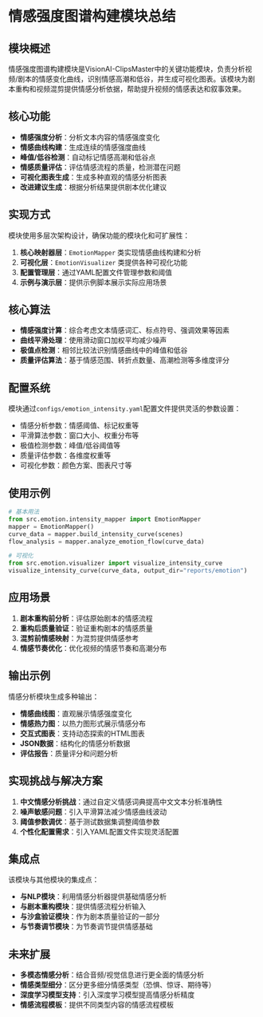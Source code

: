 # 情感强度图谱构建模块总结

## 模块概述

情感强度图谱构建模块是VisionAI-ClipsMaster中的关键功能模块，负责分析视频/剧本的情感变化曲线，识别情感高潮和低谷，并生成可视化图表。该模块为剧本重构和视频混剪提供情感分析依据，帮助提升视频的情感表达和叙事效果。

## 核心功能

- **情感强度分析**：分析文本内容的情感强度变化
- **情感曲线构建**：生成连续的情感强度曲线
- **峰值/低谷检测**：自动标记情感高潮和低谷点
- **情感质量评估**：评估情感流程的质量，检测潜在问题
- **可视化图表生成**：生成多种直观的情感分析图表
- **改进建议生成**：根据分析结果提供剧本优化建议

## 实现方式

模块使用多层次架构设计，确保功能的模块化和可扩展性：

1. **核心映射器层**：`EmotionMapper` 类实现情感曲线构建和分析
2. **可视化层**：`EmotionVisualizer` 类提供各种可视化功能
3. **配置管理层**：通过YAML配置文件管理参数和阈值
4. **示例与演示层**：提供示例脚本展示实际应用场景

## 核心算法

- **情感强度计算**：综合考虑文本情感词汇、标点符号、强调效果等因素
- **曲线平滑处理**：使用滑动窗口加权平均减少噪声
- **极值点检测**：相邻比较法识别情感曲线中的峰值和低谷
- **质量评估算法**：基于情感范围、转折点数量、高潮检测等多维度评分

## 配置系统

模块通过`configs/emotion_intensity.yaml`配置文件提供灵活的参数设置：

- 情感分析参数：情感阈值、标记权重等
- 平滑算法参数：窗口大小、权重分布等
- 极值检测参数：峰值/低谷阈值等
- 质量评估参数：各维度权重等
- 可视化参数：颜色方案、图表尺寸等

## 使用示例

```python
# 基本用法
from src.emotion.intensity_mapper import EmotionMapper
mapper = EmotionMapper()
curve_data = mapper.build_intensity_curve(scenes)
flow_analysis = mapper.analyze_emotion_flow(curve_data)

# 可视化
from src.emotion.visualizer import visualize_intensity_curve
visualize_intensity_curve(curve_data, output_dir="reports/emotion")
```

## 应用场景

1. **剧本重构前分析**：评估原始剧本的情感流程
2. **重构后质量验证**：验证重构剧本的情感质量
3. **混剪前情感映射**：为混剪提供情感参考
4. **情感节奏优化**：优化视频的情感节奏和高潮分布

## 输出示例

情感分析模块生成多种输出：

- **情感曲线图**：直观展示情感强度变化
- **情感热力图**：以热力图形式展示情感分布
- **交互式图表**：支持动态探索的HTML图表
- **JSON数据**：结构化的情感分析数据
- **评估报告**：质量评分和问题分析

## 实现挑战与解决方案

1. **中文情感分析挑战**：通过自定义情感词典提高中文文本分析准确性
2. **噪声敏感问题**：引入平滑算法减少情感曲线波动
3. **阈值参数调优**：基于测试数据集调整阈值参数
4. **个性化配置需求**：引入YAML配置文件实现灵活配置

## 集成点

该模块与其他模块的集成点：

- **与NLP模块**：利用情感分析器提供基础情感分析
- **与剧本重构模块**：提供情感流程分析输入
- **与沙盒验证模块**：作为剧本质量验证的一部分
- **与节奏调节模块**：为节奏调节提供情感基础

## 未来扩展

- **多模态情感分析**：结合音频/视觉信息进行更全面的情感分析
- **情感类型细分**：区分更多细分情感类型（恐惧、惊讶、期待等）
- **深度学习模型支持**：引入深度学习模型提高情感分析精度
- **情感流程模板**：提供不同类型内容的情感流程模板 